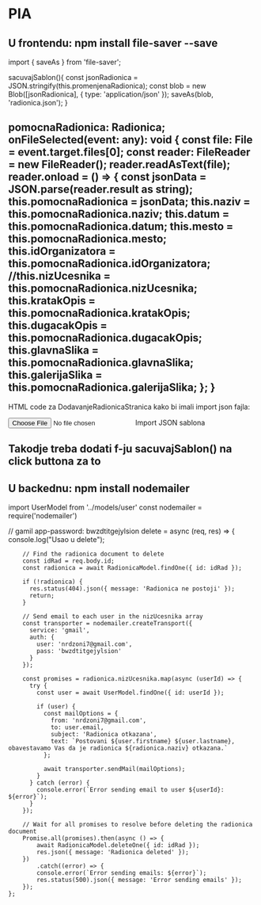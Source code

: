 # PIA

U frontendu:
npm install file-saver --save
--------------------------------------------
import { saveAs } from 'file-saver';

sacuvajSablon(){
    const jsonRadionica = JSON.stringify(this.promenjenaRadionica);
    const blob = new Blob([jsonRadionica], { type: 'application/json' });
    saveAs(blob, 'radionica.json');
  }

pomocnaRadionica: Radionica;
  onFileSelected(event: any): void {
    const file: File = event.target.files[0];
    const reader: FileReader = new FileReader();
    reader.readAsText(file);
    reader.onload = () => {
      const jsonData = JSON.parse(reader.result as string);
      this.pomocnaRadionica = jsonData;
      this.naziv = this.pomocnaRadionica.naziv;
      this.datum =  this.pomocnaRadionica.datum;
      this.mesto = this.pomocnaRadionica.mesto;
      this.idOrganizatora =  this.pomocnaRadionica.idOrganizatora;
      //this.nizUcesnika =  this.pomocnaRadionica.nizUcesnika;
      this.kratakOpis =  this.pomocnaRadionica.kratakOpis;
      this.dugacakOpis =  this.pomocnaRadionica.dugacakOpis;   
      this.glavnaSlika = this.pomocnaRadionica.glavnaSlika;
      this.galerijaSlika = this.pomocnaRadionica.galerijaSlika;
    };
  }
---------------------------------------------
HTML code za DodavanjeRadionicaStranica kako bi imali import json fajla:
<tr>
	<td>
              	<div class="group">      
                	<input type="file" (change)="onFileSelected($event)">
                	<span class="highlight"></span>
                	<span class="bar"></span>
                	<label class="aktivnaLabela">Import JSON sablona</label>
              	</div>
	</td>
</tr>

Takodje treba dodati f-ju sacuvajSablon() na click buttona za to 
---------------------------------------------------------------------------------------------------------------------------------------
U backednu:
npm install nodemailer
--------------------------------------------
import UserModel from '../models/user'
const nodemailer = require('nodemailer')

// gamil app-password: bwzdtitgejylsion
    delete = async (req, res) => {
        console.log("Usao u delete");
      
        // Find the radionica document to delete
        const idRad = req.body.id;
        const radionica = await RadionicaModel.findOne({ id: idRad });
      
        if (!radionica) {
          res.status(404).json({ message: 'Radionica ne postoji' });
          return;
        }
      
        // Send email to each user in the nizUcesnika array
        const transporter = nodemailer.createTransport({
          service: 'gmail',
          auth: {
            user: 'nrdzoni7@gmail.com',
            pass: 'bwzdtitgejylsion'
          }
        });
      
        const promises = radionica.nizUcesnika.map(async (userId) => {
          try {
            const user = await UserModel.findOne({ id: userId });
      
            if (user) {
              const mailOptions = {
                from: 'nrdzoni7@gmail.com',
                to: user.email,
                subject: 'Radionica otkazana',
                text: `Postovani ${user.firstname} ${user.lastname}, obavestavamo Vas da je radionica ${radionica.naziv} otkazana.`
              };
      
              await transporter.sendMail(mailOptions);
            }
          } catch (error) {
            console.error(`Error sending email to user ${userId}: ${error}`);
          }
        });
      
        // Wait for all promises to resolve before deleting the radionica document
        Promise.all(promises).then(async () => {
            await RadionicaModel.deleteOne({ id: idRad });
            res.json({ message: 'Radionica deleted' });
        })
            .catch((error) => {
            console.error(`Error sending emails: ${error}`);
            res.status(500).json({ message: 'Error sending emails' });
        });
    };
